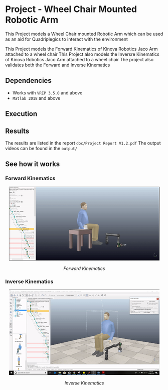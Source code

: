 # Project - Wheel Chair Mounted Robotic Arm
This Project models a Wheel Chair mounted Robotic Arm which can be used as an aid for Quadriplegics to interact with the environment

This Project models the Forward Kinematics of Kinova Robotics Jaco Arm attached to a wheel chair 
This Project also models the Inversre Kinematics of Kinova Robotics Jaco Arm attached to a wheel chair
The project also validates both the Forward and Inverse Kinematics

## Dependencies
* Works with `VREP 3.5.0` and above
* `Matlab 2018` and above

## Execution

## Results
The results are listed in the report `doc/Project Report V1.2.pdf`
The output videos can be found in the `output/`

## See how it works

### Forward Kinematics
<p align="center">
<img src="images/fk.gif" alt="fk" width="480" >
</p>
<p align="center">
<em>Forward Kinematics</em>
</p>

### Inverse Kinematics
<p align="center">
<img src="images/ik.gif" alt="ik" width="480" >
</p>
<p align="center">
<em>Inverse Kinematics</em>
</p>


